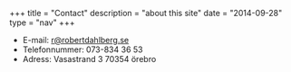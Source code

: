 +++
title = "Contact"
description = "about this site"
date = "2014-09-28"
type = "nav"
+++

* E-mail: r@robertdahlberg.se
* Telefonnummer: 073-834 36 53
* Adress: Vasastrand 3 70354 örebro